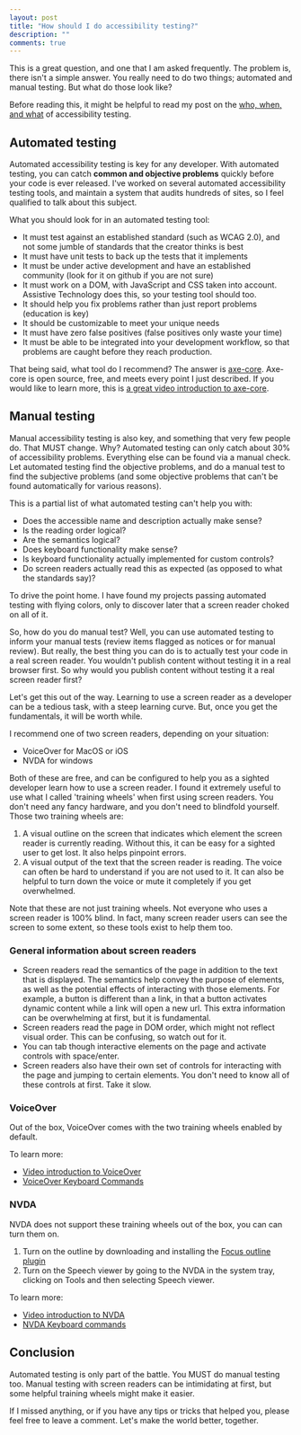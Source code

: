```yaml
---
layout: post
title: "How should I do accessibility testing?"
description: ""
comments: true
---
```


This is a great question, and one that I am asked frequently. The problem is, there isn't a simple answer. You really need to do two things; automated and manual testing. But what do those look like?

Before reading this, it might be helpful to read my post on the [who, when, and what](2017/05/23/when-when-what-of-a11y-testing) of accessibility testing.

## Automated testing

Automated accessibility testing is key for any developer. With automated testing, you can catch **common and objective problems** quickly before your code is ever released. I've worked on several automated accessibility testing tools, and maintain a system that audits hundreds of sites, so I feel qualified to talk about this subject.

What you should look for in an automated testing tool:

* It must test against an established standard (such as WCAG 2.0), and not some jumble of standards that the creator thinks is best
* It must have unit tests to back up the tests that it implements
* It must be under active development and have an established community (look for it on github if you are not sure)
* It must work on a DOM, with JavaScript and CSS taken into account. Assistive Technology does this, so your testing tool should too.
* It should help you fix problems rather than just report problems (education is key)
* It should be customizable to meet your unique needs
* It must have zero false positives (false positives only waste your time)
* It must be able to be integrated into your development workflow, so that problems are caught before they reach production.

That being said, what tool do I recommend? The answer is [axe-core](https://github.com/dequelabs/axe-core). Axe-core is open source, free, and meets every point I just described. If you would like to learn more, this is [a great video introduction to axe-core](https://www.youtube.com/watch?v=jC_7NnRdYb0&index=3&list=PLNYkxOF6rcICWx0C9LVWWVqvHlYJyqw7g).

## Manual testing

Manual accessibility testing is also key, and something that very few people do. That MUST change. Why? Automated testing can only catch about 30% of accessibility problems. Everything else can be found via a manual check. Let automated testing find the objective problems, and do a manual test to find the subjective problems (and some objective problems that can't be found automatically for various reasons).

This is a partial list of what automated testing can't help you with:

* Does the accessible name and description actually make sense?
* Is the reading order logical?
* Are the semantics logical?
* Does keyboard functionality make sense?
* Is keyboard functionality actually implemented for custom controls?
* Do screen readers actually read this as expected (as opposed to what the standards say)?

To drive the point home. I have found my projects passing automated testing with flying colors, only to discover later that a screen reader choked on all of it.

So, how do you do manual test? Well, you can use automated testing to inform your manual tests (review items flagged as notices or for manual review). But really, the best thing you can do is to actually test your code in a real screen reader. You wouldn't publish content without testing it in a real browser first. So why would you publish content without testing it a real screen reader first?

Let's get this out of the way. Learning to use a screen reader as a developer can be a tedious task, with a steep learning curve. But, once you get the fundamentals, it will be worth while.

I recommend one of two screen readers, depending on your situation:

* VoiceOver for MacOS or iOS
* NVDA for windows

Both of these are free, and can be configured to help you as a sighted developer learn how to use a screen reader. I found it extremely useful to use what I called 'training wheels' when first using screen readers. You don't need any fancy hardware, and you don't need to blindfold yourself. Those two training wheels are:

1. A visual outline on the screen that indicates which element the screen reader is currently reading. Without this, it can be easy for a sighted user to get lost. It also helps pinpoint errors.
2. A visual output of the text that the screen reader is reading. The voice can often be hard to understand if you are not used to it. It can also be helpful to turn down the voice or mute it completely if you get overwhelmed.

Note that these are not just training wheels. Not everyone who uses a screen reader is 100% blind. In fact, many screen reader users can see the screen to some extent, so these tools exist to help them too.

### General information about screen readers

* Screen readers read the semantics of the page in addition to the text that is displayed. The semantics help convey the purpose of elements, as well as the potential effects of interacting with those elements. For example, a button is different than a link, in that a button activates dynamic content while a link will open a new url. This extra information can be overwhelming at first, but it is fundamental. 
* Screen readers read the page in DOM order, which might not reflect visual order. This can be confusing, so watch out for it.
* You can tab though interactive elements on the page and activate controls with space/enter.
* Screen readers also have their own set of controls for interacting with the page and jumping to certain elements. You don't need to know all of these controls at first. Take it slow.

### VoiceOver

Out of the box, VoiceOver comes with the two training wheels enabled by default.

To learn more:

* [Video introduction to VoiceOver](https://www.youtube.com/watch?v=5R-6WvAihms&index=11&list=PLNYkxOF6rcICWx0C9LVWWVqvHlYJyqw7g)
* [VoiceOver Keyboard Commands](http://webaim.org/articles/voiceover/)

### NVDA

NVDA does not support these training wheels out of the box, you can can turn them on.

1. Turn on the outline by downloading and installing the [Focus outline plugin](https://addons.nvda-project.org/addons/focusHighlight.en.html)
2. Turn on the Speech viewer by going to the NVDA in the system tray, clicking on Tools and then selecting Speech viewer.

To learn more:
* [Video introduction to NVDA](https://www.youtube.com/watch?v=Jao3s_CwdRU&list=PLNYkxOF6rcICWx0C9LVWWVqvHlYJyqw7g)
* [NVDA Keyboard commands](http://webaim.org/resources/shortcuts/nvda)


## Conclusion

Automated testing is only part of the battle. You MUST do manual testing too. Manual testing with screen readers can be intimidating at first, but some helpful training wheels might make it easier.

If I missed anything, or if you have any tips or tricks that helped you, please feel free to leave a comment. Let's make the world better, together.

